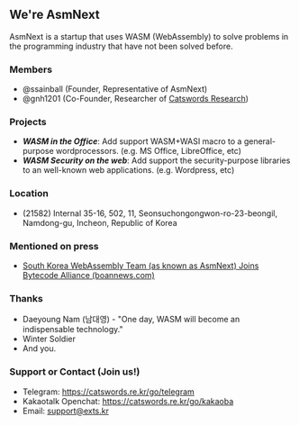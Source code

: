 ## We're AsmNext

AsmNext is a startup that uses WASM (WebAssembly) to solve problems in the programming industry that have not been solved before.

### Members
  * @ssainball (Founder, Representative of AsmNext)
  * @gnh1201 (Co-Founder, Researcher of [Catswords Research](https://catswords.com))

### Projects
  *  ***WASM in the Office***: Add support WASM+WASI macro to a general-purpose wordprocessors. (e.g. MS Office, LibreOffice, etc)
  *  ***WASM Security on the web***: Add support the security-purpose libraries to an well-known web applications. (e.g. Wordpress, etc)

### Location
  * (21582) Internal 35-16, 502, 11, Seonsuchongongwon-ro-23-beongil, Namdong-gu, Incheon, Republic of Korea

### Mentioned on press
  * [South Korea WebAssembly Team (as known as AsmNext) Joins Bytecode Alliance (boannews.com)](https://www.boannews.com/media/view.asp?idx=105951)

### Thanks
  * Daeyoung Nam (남대영) - "One day, WASM will become an indispensable technology."
  * Winter Soldier
  * And you.

### Support or Contact (Join us!)
  * Telegram: https://catswords.re.kr/go/telegram
  * Kakaotalk Openchat: https://catswords.re.kr/go/kakaoba
  * Email: support@exts.kr
